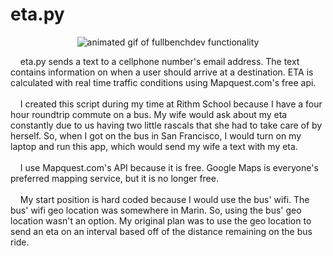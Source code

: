 # eta.py

<p align="center">
<img src="eta_preview.gif" alt="animated gif of fullbenchdev functionality" />
</p>

<p>
&nbsp &nbsp eta.py sends a text to a cellphone number's email address. The text contains information on when a user should arrive at a destination. ETA is calculated with real time traffic conditions using Mapquest.com's free api.
<br/>
<br/>
&nbsp &nbsp I created this script during my time at Rithm School because I have a four hour roundtrip commute on a bus. My wife would ask about my eta constantly due to us having two little rascals that she had to take care of by herself. So, when I got on the bus in San Francisco, I would turn on my laptop and run this app, which would send my wife a text with my eta.
<br/>
<br/>
&nbsp &nbsp I use Mapquest.com's API because it is free. Google Maps is everyone's preferred mapping service, but it is no longer free.
<br/>
<br/>
&nbsp &nbsp My start position is hard coded because I would use the bus' wifi. The bus' wifi geo location was somewhere in Marin. So, using the bus' geo location wasn't an option. My original plan was to use the geo location to send an eta on an interval based off of the distance remaining on the bus ride.
</p>
